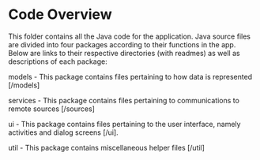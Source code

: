 # Code Overview

This folder contains all the Java code for the application. Java source files are divided into four packages according to their functions in the app. Below are links to their respective directories (with readmes) as well as descriptions of each package:

models - This package contains files pertaining to how data is represented [/models]

services - This package contains files pertaining to communications to remote sources [/sources]

ui - This package contains files pertaining to the user interface, namely activities and dialog screens [/ui].

util - This package contains miscellaneous helper files [/util]
